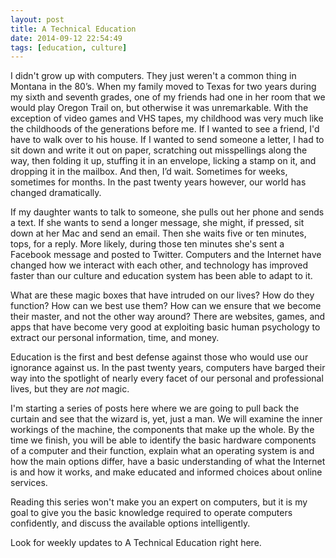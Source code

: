 ```yaml
---
layout: post
title: A Technical Education
date: 2014-09-12 22:54:49
tags: [education, culture]
---
```


I didn't grow up with computers. They just weren't a common thing in Montana in the 80’s. When my family moved to Texas for two years during my sixth and seventh grades, one of my friends had one in her room that we would play Oregon Trail on, but otherwise it was unremarkable. With the exception of video games and VHS tapes, my childhood was very much like the childhoods of the generations before me. If I wanted to see a friend, I'd have to walk over to his house. If I wanted to send someone a letter, I had to sit down and write it out on paper, scratching out misspellings along the way, then folding it up, stuffing it in an envelope, licking a stamp on it, and dropping it in the mailbox. And then, I’d wait. Sometimes for weeks, sometimes for months. In the past twenty years however, our world has changed dramatically. 

If my daughter wants to talk to someone, she pulls out her phone and sends a text. If she wants to send a longer message, she might, if pressed, sit down at her Mac and send an email. Then she waits five or ten minutes, tops, for a reply. More likely, during those ten minutes she's sent a Facebook message and posted to Twitter. Computers and the Internet have changed how we interact with each other, and technology has improved faster than our culture and education system has been able to adapt to it. 

What are these magic boxes that have intruded on our lives? How do they function? How can we best use them? How can we ensure that we become their master, and not the other way around? There are websites, games, and apps that have become very good at exploiting basic human psychology to extract our personal information, time, and money. 

Education is the first and best defense against those who would use our ignorance against us. In the past twenty years, computers have barged their way into the spotlight of nearly every facet of our personal and professional lives, but they are *not* magic. 

I'm starting a series of posts here where we are going to pull back the curtain and see that the wizard is, yet, just a man. We will examine the inner workings of the machine, the components that make up the whole. By the time we finish, you will be able to identify the basic hardware components of a computer and their function, explain what an operating system is and how the main options differ, have a basic understanding of what the Internet is and how it works, and make educated and informed choices about online services. 

Reading this series won't make you an expert on computers, but it is my goal to give you the basic knowledge required to operate computers confidently, and discuss the available options intelligently. 

Look for weekly updates to A Technical Education right here. 
